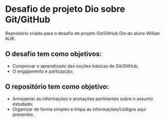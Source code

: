 # Desafio de projeto Dio sobre Git/GitHub

Repositório criado para o desafio de projeto Git/GitHub Dio do aluno Willian AUK.

## O desafio tem como objetivos:
- Comprovar o aprendizado das noções básicas de Git/GitHub;
- O engajamento e participção; 

## O repositório tem como objetivo:
- Armazenar as informações e anotações pertinentes sobre o assunto estudado;
- Organizar de forma simples e limpa as informações/códigos aqui presentes.


